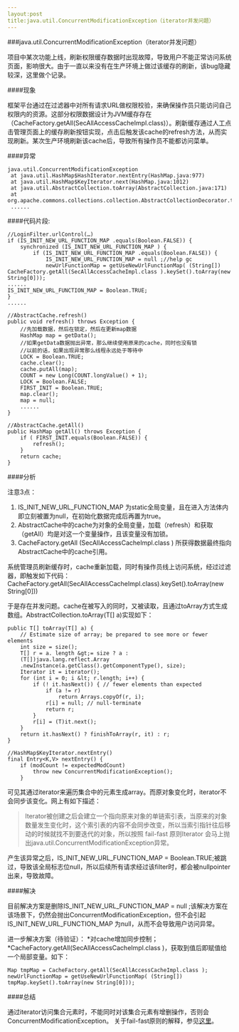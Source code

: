 ```yaml
---
layout:post
title:java.util.ConcurrentModificationException（iterator并发问题）
---
```

###java.util.ConcurrentModificationException（iterator并发问题）

项目中某次功能上线，刷新权限缓存数据时出现故障，导致用户不能正常访问系统页面，影响很大。由于一直以来没有在生产环境上做过该缓存的刷新，该bug隐藏较深，这里做个记录。

####现象

框架平台通过在过滤器中对所有请求URL做权限校验，来确保操作员只能访问自己权限内的资源。这部分权限数据设计为JVM缓存存在（CacheFactory.getAll(SecAllAccessCacheImpl.class)）。刷新缓存通过人工点击管理页面上的缓存刷新按钮实现，点击后触发该cache的refresh方法，从而实现刷新。某次生产环境刷新该cache后，导致所有操作员不能都访问菜单。

####异常

```
java.util.ConcurrentModificationException
 at java.util.HashMap$HashIterator.nextEntry(HashMap.java:977)
 at java.util.HashMap$KeyIterator.next(HashMap.java:1012)
 at java.util.AbstractCollection.toArray(AbstractCollection.java:171)
 at org.apache.commons.collections.collection.AbstractCollectionDecorator.toArray(AbstractCollectionDecorator.java:145)
 ......
```

####代码片段:

```
//LoginFilter.urlControl(…)
if (IS_INIT_NEW_URL_FUNCTION_MAP .equals(Boolean.FALSE)) {
	synchronized (IS_INIT_NEW_URL_FUNCTION_MAP ) {
		if (IS_INIT_NEW_URL_FUNCTION_MAP .equals(Boolean.FALSE)) {
			IS_INIT_NEW_URL_FUNCTION_MAP = null ;//help gc
			newUrlFunctionMap = getUseNewUrlFunctionMap( (String[]) 			CacheFactory.getAll(SecAllAccessCacheImpl.class ).keySet().toArray(new String[0]));
......
IS_INIT_NEW_URL_FUNCTION_MAP = Boolean.TRUE;
}
......
```

```
//AbstractCache.refresh()
public void refresh() throws Exception {
	//先加载数据，然后在锁定，然后在更新map数据
	HashMap map = getData();
	//如果getData数据抛出异常，那么继续使用原来的cache，同时也没有锁
	//以前的话，如果出现异常那么线程永远处于等待中
	LOCK = Boolean.TRUE;
	cache.clear();
	cache.putAll(map);
	COUNT = new Long(COUNT.longValue() + 1);
	LOCK = Boolean.FALSE;
	FIRST_INIT = Boolean.TRUE;
	map.clear();
	map = null;
	......
}
```

```
//AbstractCache.getAll()
public HashMap getAll() throws Exception {
	if ( FIRST_INIT.equals(Boolean.FALSE)) {
		refresh();
	}
	return cache;
}
```

####分析

注意3点：

1.	IS_INIT_NEW_URL_FUNCTION_MAP 为static全局变量，且在进入方法体内即立刻被置为null，在初始化数据完成后再置为true。
2.	AbstractCache中的cache为对象的全局变量，加载（refresh）和获取（getAll）均是对这一个变量操作，且该变量没有加锁。
3.	CacheFactory.getAll (SecAllAccessCacheImpl.class ) 所获得数据最终指向AbstractCache中的cache引用。

系统管理员刷新缓存时，cache重新加载，同时有操作员线上访问系统，经过过滤器，即触发如下代码：
CacheFactory.getAll(SecAllAccessCacheImpl.class).keySet().toArray(new String[0]))

于是存在并发问题。cache在被写入的同时，又被读取，且通过toArray方式生成数组。AbstractCollection.toArray(T[] a)实现如下：

```
public T[] toArray(T[] a) {
	// Estimate size of array; be prepared to see more or fewer elements
	int size = size();
	T[] r = a. length &gt;= size ? a :
	(T[])java.lang.reflect.Array
	.newInstance(a.getClass().getComponentType(), size);
	Iterator it = iterator();
	for (int i = 0; i &lt; r.length; i++) {
		if (! it.hasNext()) { // fewer elements than expected
			if (a != r)
				return Arrays.copyOf(r, i);
			r[i] = null; // null-terminate
			return r;
		}
		r[i] = (T)it.next();
	}
	return it.hasNext() ? finishToArray(r, it) : r;
}
```

```
//HashMap$KeyIterator.nextEntry()
final Entry<K,V> nextEntry() {
	if (modCount != expectedModCount)
		throw new ConcurrentModificationException();
	}
```

可见其通过iterator来遍历集合中的元素生成array。而原对象变化时，iterator不会同步该变化。网上有如下描述：
> Iterator被创建之后会建立一个指向原来对象的单链索引表，当原来的对象数量发生变化时，这个索引表的内容不会同步改变，所以当索引指针往后移动的时候就找不到要迭代的对象，所以按照 fail-fast 原则Iterator 会马上抛出java.util.ConcurrentModificationException异常。

产生该异常之后，IS_INIT_NEW_URL_FUNCTION_MAP = Boolean.TRUE;被跳过，导致该全局标志位null，所以后续所有请求经过该filter时，都会被nullpointer出来，导致故障。

####解决

目前解决方案是删除IS_INIT_NEW_URL_FUNCTION_MAP = null ;该解决方案在该场景下，仍然会抛出ConcurrentModificationException，但不会引起IS_INIT_NEW_URL_FUNCTION_MAP 为null，从而不会导致用户访问异常。

进一步解决方案（待验证）：
*对cache增加同步控制；
*CacheFactory.getAll(SecAllAccessCacheImpl.class )，获取到值后即赋值给一个局部变量。如下：

```
Map tmpMap = CacheFactory.getAll(SecAllAccessCacheImpl.class );
newUrlFunctionMap = getUseNewUrlFunctionMap( (String[])
tmpMap.keySet().toArray(new String[0]));
```

####总结

通过iterator访问集合元素时，不能同时对该集合元素有增删操作，否则会ConcurrentModificationException。
关于fail-fast原则的解释，参见[这里](http://geeklu.com/2010/07/fail-fast/)。